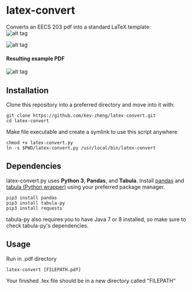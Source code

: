 # latex-convert

Converts an EECS 203 pdf into a standard LaTeX template:  
![alt tag](https://github.com/kev-zheng/latex-convert/blob/master/pictures/homework_example_EECS203.png)

![alt tag](https://github.com/kev-zheng/latex-convert/blob/master/pictures/tex_example_EECS203.png)

#### Resulting example PDF  
  
![alt tag](https://github.com/kev-zheng/latex-convert/blob/master/pictures/pdf_example_EECS203.png)

## Installation
Clone this repository into a preferred directory and move into it with:
```
git clone https://github.com/kev-zheng/latex-convert.git
cd latex-convert
```
Make file executable and create a symlink to use this script anywhere
```
chmod +x latex-convert.py
ln -s $PWD/latex-convert.py /usr/local/bin/latex-convert
```

## Dependencies
latex-convert.py uses __Python 3__,  __Pandas__, and __Tabula__.
Install [pandas](http://pandas.pydata.org/) and [tabula (Python wrapper)](https://github.com/chezou/tabula-py) using your preferred package manager.
```
pip3 install pandas
pip3 install tabula-py
pip3 install requests
```
tabula-py also requires you to have Java 7 or 8 installed, so make sure to check tabula-py's dependencies.
## Usage
Run in .pdf directory
```
latex-convert [FILEPATH.pdf]
```
Your finished .tex file should be in a new directory called "FILEPATH"

